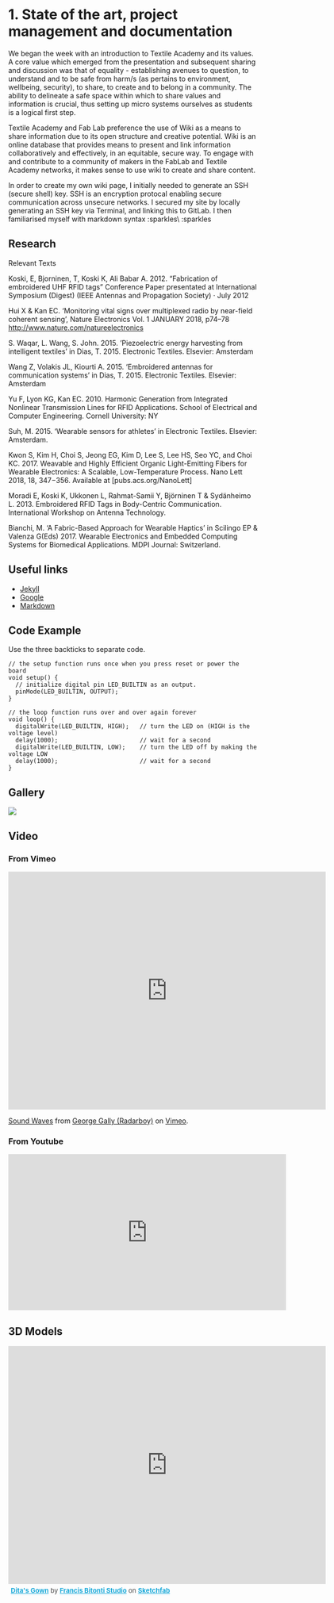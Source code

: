 # 1. State of the art, project management and documentation

We began the week with an introduction to Textile Academy and its values. 
A core value which emerged from the presentation and subsequent sharing and discussion was that of equality - establishing avenues to question, to understand and to be safe from harm/s (as pertains to environment, wellbeing, security), to share, to create and to belong in a community.
The ability to delineate a safe space within which to share values and information is crucial, thus setting up micro systems ourselves as students is a logical first step. 

Textile Academy and Fab Lab preference the use of Wiki as a means to share information due to its open structure and creative potential. 
Wiki is an online database that provides means to present and link information collaboratively and effectively, in an equitable, secure way. 
To engage with and contribute to a community of makers in the FabLab and Textile Academy networks, it makes sense to use wiki to create and share content. 

In order to create my own wiki page, I initially needed to generate an SSH (secure shell) key. 
SSH is an encryption protocal enabling secure communication across unsecure networks. 
I secured my site by locally generating an SSH key via Terminal, and linking this to GitLab.
I then familiarised myself with markdown syntax \:sparkles\ :sparkles

## Research

Relevant Texts

Koski, E, Bjorninen, T, Koski K, Ali Babar A. 2012. “Fabrication of embroidered UHF RFID tags” Conference Paper presentated at  International Symposium (Digest) (IEEE Antennas and Propagation Society) · July 2012

Hui X & Kan EC. ‘Monitoring vital signs over multiplexed radio by
near-field coherent sensing’, Nature Electronics Vol. 1 JANUARY 2018, p74–78  http://www.nature.com/natureelectronics

S. Waqar, L. Wang, S. John. 2015. ’Piezoelectric energy harvesting
from intelligent textiles’ in Dias, T. 2015. Electronic Textiles. Elsevier: Amsterdam

Wang Z, Volakis JL, Kiourti A. 2015. ‘Embroidered antennas for
communication systems’ in Dias, T. 2015. Electronic Textiles. Elsevier: Amsterdam

Yu F, Lyon KG, Kan EC. 2010. Harmonic Generation from Integrated Nonlinear Transmission Lines for
RFID Applications. School of Electrical and Computer Engineering. Cornell University: NY

Suh, M. 2015. ‘Wearable sensors for athletes’ in Electronic Textiles. Elsevier: Amsterdam. 

Kwon S, Kim H, Choi S, Jeong EG, Kim D, Lee S, Lee HS, Seo YC, and Choi KC. 2017. Weavable and Highly Efficient Organic Light-Emitting Fibers for
Wearable Electronics: A Scalable, Low-Temperature Process. Nano Lett 2018, 18, 347−356. Available at [pubs.acs.org/NanoLett]

Moradi E, Koski K, Ukkonen L, Rahmat-Samii Y, Björninen T & Sydänheimo L. 2013. Embroidered RFID Tags in Body-Centric Communication. International Workshop on Antenna Technology. 

Bianchi, M. ‘A Fabric-Based Approach for Wearable Haptics’ in Scilingo EP & Valenza G(Eds) 2017. Wearable Electronics and Embedded Computing Systems for Biomedical Applications. MDPI Journal: Switzerland. 


## Useful links

- [Jekyll](http://jekyll.org)
- [Google](http://google.com)
- [Markdown](https://en.wikipedia.org/wiki/Markdown)


## Code Example

Use the three backticks to separate code.

```
// the setup function runs once when you press reset or power the board
void setup() {
  // initialize digital pin LED_BUILTIN as an output.
  pinMode(LED_BUILTIN, OUTPUT);
}

// the loop function runs over and over again forever
void loop() {
  digitalWrite(LED_BUILTIN, HIGH);   // turn the LED on (HIGH is the voltage level)
  delay(1000);                       // wait for a second
  digitalWrite(LED_BUILTIN, LOW);    // turn the LED off by making the voltage LOW
  delay(1000);                       // wait for a second
}
```


## Gallery

![](../images/sample-photo.jpg)

## Video

### From Vimeo

<iframe src="https://player.vimeo.com/video/10048961" width="640" height="480" frameborder="0" webkitallowfullscreen mozallowfullscreen allowfullscreen></iframe>
<p><a href="https://vimeo.com/10048961">Sound Waves</a> from <a href="https://vimeo.com/radarboy">George Gally (Radarboy)</a> on <a href="https://vimeo.com">Vimeo</a>.</p>

### From Youtube

<iframe width="560" height="315" src="https://www.youtube.com/embed/jjNgJFemlC4" frameborder="0" allow="autoplay; encrypted-media" allowfullscreen></iframe>

## 3D Models

<div class="sketchfab-embed-wrapper"><iframe width="640" height="480" src="https://sketchfab.com/models/658c8f8a2f3042c3ad7bdedd83f1c915/embed" frameborder="0" allow="autoplay; fullscreen; vr" mozallowfullscreen="true" webkitallowfullscreen="true"></iframe>

<p style="font-size: 13px; font-weight: normal; margin: 5px; color: #4A4A4A;">
    <a href="https://sketchfab.com/models/658c8f8a2f3042c3ad7bdedd83f1c915?utm_medium=embed&utm_source=website&utm_campaign=share-popup" target="_blank" style="font-weight: bold; color: #1CAAD9;">Dita&#39;s Gown</a>
    by <a href="https://sketchfab.com/francisbitontistudio?utm_medium=embed&utm_source=website&utm_campaign=share-popup" target="_blank" style="font-weight: bold; color: #1CAAD9;">Francis Bitonti Studio</a>
    on <a href="https://sketchfab.com?utm_medium=embed&utm_source=website&utm_campaign=share-popup" target="_blank" style="font-weight: bold; color: #1CAAD9;">Sketchfab</a>
</p>
</div>